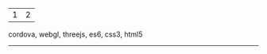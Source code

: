 |||
|---|---|
|1|2|

cordova, webgl, threejs, es6, css3, html5

---

<p class="image-line">
<i class="icon angular"></i>
<i class="icon react"></i>
<i class="icon webpack"></i>
<i class="icon gulp"></i>
<i class="icon grunt"></i>
<i class="icon handlebars"></i>
<i class="icon javascript"></i>
<i class="icon typescript"></i>
<i class="icon jquery"></i>
<i class="icon sass"></i>
<i class="icon less"></i>
<i class="icon bootstrap"></i>
<i class="icon ionic"></i>
<i class="icon galen"></i>
<i class="icon cordova"></i>
<i class="icon css3"></i>
<i class="icon html5"></i>
<i class="icon es6"></i>
<i class="icon redux"></i>
<i class="icon webgl"></i>
<i class="icon websocket"></i>
</p>